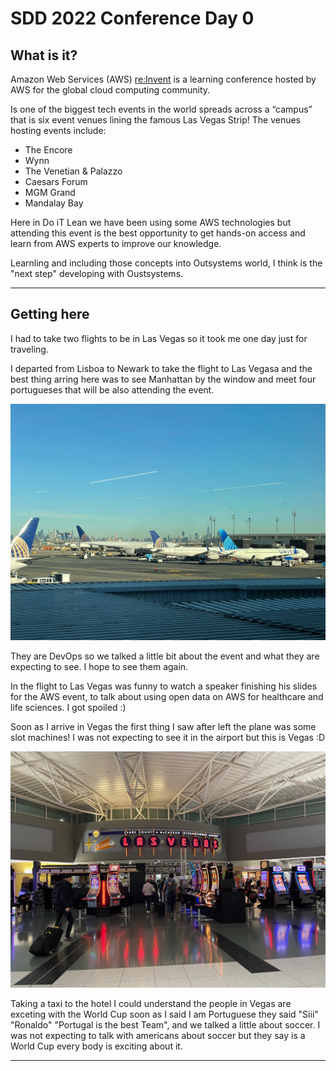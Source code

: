 # SDD 2022 Conference Day 0

## What is it?
Amazon Web Services (AWS) [re:Invent](https://reinvent.awsevents.com/?trk=8ea681d5-b27f-42ad-8977-1a9478743157&sc_channel=el) is a learning conference hosted by AWS for the global cloud computing community.

Is one of the biggest tech events in the world spreads across a “campus” that is six event venues lining the famous Las Vegas Strip! The venues hosting events include:

- The Encore
- Wynn
- The Venetian & Palazzo
- Caesars Forum
- MGM Grand
- Mandalay Bay


Here in Do iT Lean we have been using some AWS technologies but attending this event is the best opportunity to get hands-on access and learn from AWS experts to improve our knowledge.

Learnling and including those concepts into Outsystems world, I think is the "next step" developing with Oustsystems.

----

## Getting here

I had to take two flights to be in Las Vegas so it took me one day just for traveling. 

I departed from Lisboa to Newark to take the flight to Las Vegasa and the best thing arring here was to see Manhattan by the window and meet four portugueses that will be also attending the event.

![Manhattan](../images/AWS/day0/IMG_8223.jpeg)

They are DevOps so we talked a little bit about the event and what they are expecting to see. I hope to see them again.

In the flight to Las Vegas was funny to watch a speaker finishing his slides for the AWS event, to talk about using open data on AWS for healthcare and life sciences. I got spoiled :)

Soon as I arrive in Vegas the first thing I saw after left the plane was some slot machines! I was not expecting to see it in the airport but this is Vegas :D

![LasVegas](../images/AWS/day0/IMG_8228.jpeg)

Taking a taxi to the hotel I could understand the people in Vegas are exceting with the World Cup soon as I said I am Portuguese they said "Siii" "Ronaldo" "Portugal is the best Team", and we talked a little about soccer. 
I was not expecting to talk with americans about soccer but they say is a World Cup every body is exciting about it.

----
